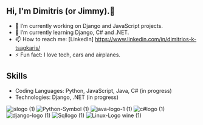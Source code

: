 ## Hi, I'm Dimitris (or Jimmy).👋

- 🔭 I’m currently working on Django and JavaScript projects.
- 🌱 I’m currently learning Django, C# and .NET. 
- 📫 How to reach me: [LinkedIn] https://www.linkedin.com/in/dimitrios-k-tsagkaris/
- ⚡ Fun fact: I love tech, cars and airplanes.

## Skills

- Coding Languages: Python, JavaScript, Java, C# (in progress)
- Technologies: Django, .NET (in progress)

![jslogo (1)](https://github.com/dimtsagk/dimtsagk/assets/49439009/47caf53e-8028-4cff-a45a-75b6dd7fcf2d)
![Python-Symbol (1)](https://github.com/dimtsagk/dimtsagk/assets/49439009/460c5bb8-d0aa-4dd6-991e-5b3e89b22882)
![java-logo-1 (1)](https://github.com/dimtsagk/dimtsagk/assets/49439009/8bdf8fb5-9963-4f5d-b5b8-bad160c64da3)
![c#logo (1)](https://github.com/dimtsagk/dimtsagk/assets/49439009/6cba32e9-4d8e-4d5b-9c7c-d3b94eeb1971)
![django-logo (1)](https://github.com/dimtsagk/dimtsagk/assets/49439009/36631011-6b99-4037-b9f8-793ea11370cb)
![Sqllogo (1)](https://github.com/dimtsagk/dimtsagk/assets/49439009/c2d0a33e-e1cb-495a-a78d-27f47ce6307a)
![Linux-Logo wine (1)](https://github.com/dimtsagk/dimtsagk/assets/49439009/b215772b-e18d-4301-be0c-b304d7fc0f5e)
